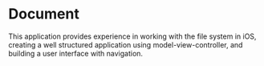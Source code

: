 # Document
This application provides experience in working with the file system in iOS, creating a well structured application using model-view-controller, and building a user interface with navigation.
